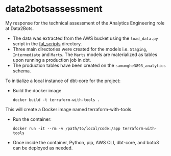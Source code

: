 # data2botsassessment
My response for the technical assessment of the Analytics Engineering role at Data2Bots.

 - The data was extracted from the AWS bucket using the `load_data.py` script in the [fal_scripts](https://blog.fal.ai/populate-dbt-models-with-csv-data/) directory.
 - Three main directories were created for the models i.e. `Staging`, `Intermediate` and `Marts`. The `Marts` models are materialized as tables upon running a production job in dbt.
 - The production tables have been created on the `samumghe3893_analytics` schema.

To initialize a local instance of dbt-core for the project:
 - Build the docker image

   `docker build -t terraform-with-tools .`
   
  This will create a Docker image named terraform-with-tools.

- Run the container:

  `docker run -it --rm -v /path/to/local/code:/app terraform-with-tools`

- Once inside the container, Python, pip, AWS CLI, dbt-core, and boto3 can be deployed as needed.

